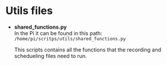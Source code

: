 # Utils files

- **shared_functions.py**  
  In the Pi it can be found in this path: ```/home/pi/scritps/utils/shared_functions.py```

  This scripts contains all the functions that the recording and schedueling files need to run.
